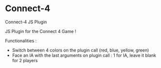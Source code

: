 # Connect-4
Connect-4 JS Plugin

JS Plugin for the Connect 4 Game !

Functionalities :
  - Switch between 4 colors on the plugin call (red, blue, yellow, green)
  - Face an IA with the last arguments on plugin call : 1 for IA, leave it blank for 2 players
